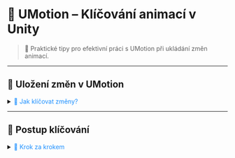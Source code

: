 # 🦴 UMotion – Klíčování animací v Unity

> 🚀 Praktické tipy pro efektivní práci s UMotion při ukládání změn animací.

---

## 💾 Uložení změn v UMotion

<details>
<summary><span style="color:#1E90FF;">🔑 Jak klíčovat změny?</span></summary>

| 🏷️ Způsob         | 💡 Popis                                                                 |
|-------------------|--------------------------------------------------------------------------|
| Key Selected      | Vytvoř nebo uprav klíče pro vybrané kosti/transformace.                  |
| Auto Key          | UMotion automaticky klíčuje změny při úpravě.                            |
| Key Dialog        | Přehledně zobrazí změny a umožní je klíčovat.                            |

<img src="../../images/WHDIpG6Uzg.png" alt="UMotion Key Dialog"/>

</details>

---

## 📝 Postup klíčování

<details>
<summary><span style="color:#1E90FF;">🦴 Krok za krokem</span></summary>

1. Vyber kosti nebo transformace, které chceš animovat.
2. Použij **Key Selected** pro ruční klíčování, nebo aktivuj **Auto Key** pro automatické klíčování.
3. Otevři **Key Dialog** pro kontrolu a úpravu klíčů.
4. Ulož změny animace.

</details>